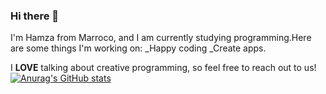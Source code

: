 ### Hi there 👋
I'm Hamza from Marroco, and I am currently studying programming.Here are some things I'm working on: _Happy coding _Create apps.   

I **LOVE** talking about creative programming, so feel free to reach out to us!
[![Anurag's GitHub stats](https://github-readme-stats.vercel.app/api?username=HamzaELKHAMMY)](https://github.com/anuraghazra/github-readme-stats)
